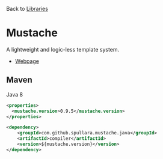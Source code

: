 Back to [Libraries](index.md)

# Mustache

A lightweight and logic-less template system.

- [Webpage](https://mustache.github.io/mustache.5.html)

## Maven

Java 8

```xml
<properties>
  <mustache.version>0.9.5</mustache.version>
</properties>  
```

```xml
<dependency>
    <groupId>com.github.spullara.mustache.java</groupId>
    <artifactId>compiler</artifactId>
    <version>${mustache.version}</version>
</dependency>
```
